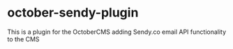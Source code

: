 october-sendy-plugin
====================

This is a plugin for the OctoberCMS adding Sendy.co email API functionality to the CMS
